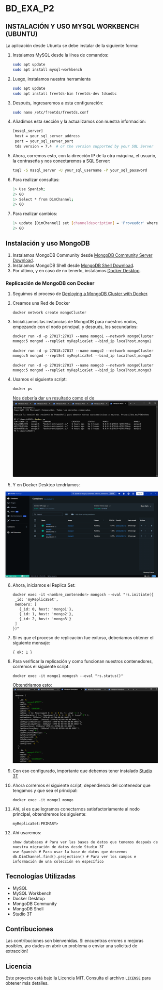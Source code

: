 # BD_EXA_P2

## INSTALACIÓN Y USO MYSQL WORKBENCH (UBUNTU)

La aplicación desde Ubuntu se debe instalar de la siguiente forma:

1. Instalamos MySQL desde la línea de comandos:
   
   ```bash
   sudo apt update
   sudo apt install mysql-workbench
   ```
2. Luego, instalamos nuestra herramienta
   ```bash
   sudo apt update
   sudo apt install freetds-bin freetds-dev tdsodbc
   ```
3. Después, ingresaremos a esta configuración:
   ```bash
   sudo nano /etc/freetds/freetds.conf
   ```
4. Añadimos esta sección y la actualizamos con nuestra información:
   ```bash
   [mssql_server]
    host = your_sql_server_address
    port = your_sql_server_port
    tds version = 7.4  # or the version supported by your SQL Server
   ```
5. Ahora, corremos esto, con la dirección IP de la otra máquina, el usuario, la contraseña y nos conectaremos a SQL Server:
   ```bash
   tsql -S mssql_server -U your_sql_username -P your_sql_password
   ```
6. Para realizar consultas:
   ```bash
   1> Use Spanish;
   2> GO
   1> Select * from DimChannel;
   2> GO
   ```
7. Para realizar cambios:
   ```bash
   1> update [DimChannel] set [channeldescription] = 'Proveedor' where [ChannelLabel] = '07';
   2> GO

## Instalación y uso MongoDB

1. Instalamos MongoDB Community desde [MongoDB Community Server Download](https://www.mongodb.com/try/download/community).
2. Instalamos MongoDB Shell desde [MongoDB Shell Download](https://www.mongodb.com/try/download/shell).
3. Por último, y en caso de no tenerlo, instalamos [Docker Desktop](https://www.docker.com/products/docker-desktop/).

### Replicación de MongoDB con Docker

1. Seguimos el proceso de [Deploying a MongoDB Cluster with Docker](https://www.mongodb.com/compatibility/deploying-a-mongodb-cluster-with-docker).
2. Creamos una Red de Docker
   ```Mongsh
   docker network create mongoCluster
   ```
3. Inicializamos las instancias de MongoDB para nuestros nodos, empezando con el nodo principal, y después, los secundarios:
   
   ```Mongsh
   docker run -d -p 27017:27017 --name mongo1 --network mongoCluster mongo:5 mongod --replSet myReplicaSet --bind_ip localhost,mongo1

   docker run -d -p 27018:27017 --name mongo2 --network mongoCluster mongo:5 mongod --replSet myReplicaSet --bind_ip localhost,mongo2
 
   docker run -d -p 27019:27017 --name mongo3 --network mongoCluster mongo:5 mongod --replSet myReplicaSet --bind_ip localhost,mongo3
   ```
4. Usamos el siguiente script:
   ```bash
   docker ps
   ```
   Nos debería dar un resultado como el de ![Terminal con los contenedores corriendo](https://github.com/andresalmeida/BD_EXA_P2/blob/main/Imgs_Readme/docker%20ps.png)
   
5. Y en Docker Desktop tendríamos:
   
![Docker Desktop](https://github.com/andresalmeida/BD_EXA_P2/blob/main/Imgs_Readme/Docker%20con%20Contenedores.png)

6. Ahora, iniciamos el Replica Set:
   
   ```Mongsh
   docker exec -it <nombre_contenedor> mongosh --eval "rs.initiate({
    _id: 'myReplicaSet',
    members: [
      {_id: 0, host: 'mongo1'},
      {_id: 1, host: 'mongo2'},
      {_id: 2, host: 'mongo3'}
    ]
   })"
   ```
7. Si es que el proceso de replicación fue exitoso, deberíamos obtener el siguiente mensaje:
   ```Mongsh
   { ok: 1 }
   ```
8. Para verificar la replicación y como funcionan nuestros contenedores, corremos el siguiente script:
   ```Mongsh
   docker exec -it mongo1 mongosh --eval "rs.status()"
   ```
   Obtendríamos esto: ![Contenedores Replica](https://github.com/andresalmeida/BD_EXA_P2/blob/main/Imgs_Readme/Contenedores%20Replica.png)
   
9. Con eso configurado, importante que debemos tener instalado [Studio 3T](https://studio3t.com/es/download/)
10. Ahora corremos el siguiente script, dependiendo del contenedor que tengamos y que sea el principal:
    ```Mongsh
    docker exec -it mongo1 mongo
    ```
11. Ahí, si es que logramos conectarnos satisfactoriamente al nodo principal, obtendremos los siguiente:
    ```Mongsh
    myReplicaSet:PRIMARY>
    ```
12. Ahí usaremos:
    ```Mongsh
    show databases # Para ver las bases de datos que tenemos después de nuestra migración de datos desde Studio 3T
    use Spanish # Para usar la base de datos que deseemos
    db.DimChannel.find().projection() # Para ver los campos e información de una colección en específico

## Tecnologías Utilizadas

- MySQL
- MySQL Workbench
- Docker Desktop
- MongoDB Community
- MongoDB Shell
- Studio 3T

## Contribuciones

Las contribuciones son bienvenidas. Si encuentras errores o mejoras posibles, ¡no dudes en abrir un problema o enviar una solicitud de extracción!

## Licencia

Este proyecto está bajo la Licencia MIT. Consulta el archivo `LICENSE` para obtener más detalles.
